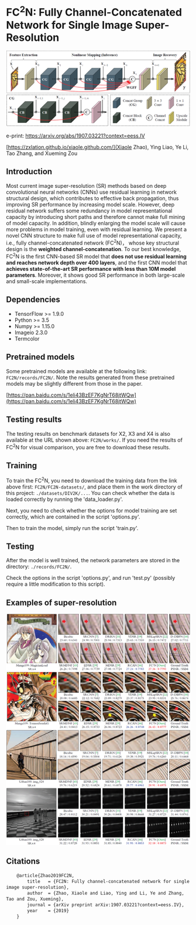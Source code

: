 FC<sup>2</sup>N: Fully Channel-Concatenated Network for Single Image Super-Resolution
================
![pic](./pictures/FC2N.png)

e-print: <a href="https://arxiv.org/abs/1907.03221?context=eess.IV">https://arxiv.org/abs/1907.03221?context=eess.IV</a>

[https://zxlation.github.io/xiaole.github.com/](Xiaole Zhao), Ying Liao, Ye Li, Tao Zhang, and Xueming Zou

Introduction
--------
Most current image super-resolution (SR) methods based on deep convolutional neural networks (CNNs) use residual learning in network structural design, which contributes to effective back propagation, thus improving SR performance by increasing model scale. However, deep residual network suffers some redundancy in model representational capacity by introducing short paths and therefore cannot make full mining of model capacity. In addition, blindly enlarging the model scale will cause more problems in model training, even with residual learning. We present a novel CNN structure to make full use of model representational capacity, i.e., fully channel-concatenated network (FC<sup>2</sup>N)， whose key structural design is the **weighted channel-concatenation**. To our best knowledge, FC<sup>2</sup>N is the first CNN-based SR model that **does not use residual learning and reaches network depth over 400 layers**, and the first CNN model that **achieves state-of-the-art SR performance with less than 10M model parameters**. Moreover, it shows good SR performance in both large-scale and small-scale implementations.

Dependencies
--------
* TensorFlow >= 1.9.0
* Python >= 3.5
* Numpy >= 1.15.0
* Imageio 2.3.0
* Termcolor


Pretrained models
--------
Some pretrained models are available at the following link: `FC2N/records/FC2N/`. Note the results generated from these pretrained models may be slightly different from those in the paper. 

[https://pan.baidu.com/s/1eli43BzEF7KgNrT68jtWQw](https://pan.baidu.com/s/1eli43BzEF7KgNrT68jtWQw)



Testing results
--------
The testing results on benchmark datasets for X2, X3 and X4 is also available at the URL shown above: `FC2N/works/`. If you need the results of FC<sup>2</sup>N for visual comparison, you are free to download these results.


Training
--------
To train the FC<sup>2</sup>N, you need to download the training data from the link above first: `FC2N/FC2N-datasets/`, and place them in the work directory of this project: `./datasets/DIV2K/...`. You can check whether the data is loaded correctly by running the 'data_loader.py'.

Next, you need to check whether the options for model training are set correctly, which are contained in the script 'options.py'.

Then to train the model, simply run the script 'train.py'.

Testing
--------
After the model is well trained, the network parameters are stored in the directory: `./records/FC2N/`. 

Check the options in the script 'options.py', and run 'test.py' (possibly require a little modification to this script).

Examples of super-resolution
--------
![example1](./pictures/exp1.png)
![example2](./pictures/exp2.png)


Citations
--------

```citation
    @article{Zhao2019FC2N,
        title   = {FC2N: Fully channel-concatenated network for single image super-resolution},
        author  = {Zhao, Xiaole and Liao, Ying and Li, Ye and Zhang, Tao and Zou, Xueming},
        journal = {arXiv preprint arXiv:1907.03221?context=eess.IV},
        year    = {2019}
    }
```




